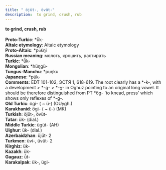 ```yaml
---
title: " öjüt-, övüt-"
description:  to grind, crush, rub
---
```

<strong> to grind, crush, rub</strong><br><br>
<strong>Proto-Turkic</strong>:  *ǖk-<br>
<strong>Altaic etymology</strong>:  Altaic etymology<br>
<strong> Proto-Altaic</strong>:  *p`ū́k`ŋi<br>
<strong>Russian meaning</strong>:  молоть, крошить, растирать<br>
<strong>Turkic</strong>:  *ǖk-<br>
<strong>Mongolian</strong>:  *hüŋgü-<br>
<strong>Tungus-Manchu</strong>:  *puŋku<br>
<strong>Japanese</strong>:  *púk-<br>
<strong>Comments</strong>:  EDT 101-102, ЭСТЯ 1, 618-619. The root clearly has a *-k-, with a development > *-g- > *-ɣ- in Oghuz pointing to an original long vowel. It should be therefore distinguished from PT *ög- 'to knead, press' which shows only reflexes of *-g-.<br>
<strong>Old Turkic</strong>:  ögi- ( ~ ü-) (OUygh.)<br>
<strong>Karakhanid</strong>:  ögi- ( ~ ü-) (MK)<br>
<strong>Turkish</strong>:  öjüt-, övüt-<br>
<strong>Tatar</strong>:  ük- (dial.)<br>
<strong>Middle Turkic</strong>:  ügüt- (AH)<br>
<strong>Uighur</strong>:  ük- (dial.)<br>
<strong>Azerbaidzhan</strong>:  üjüt- 2<br>
<strong>Turkmen</strong>:  üvi-, üvüt- 2<br>
<strong>Kirghiz</strong>:  ük-<br>
<strong>Kazakh</strong>:  ük-<br>
<strong>Gagauz</strong>:  ǖt-<br>
<strong>Karakalpak</strong>:  ük-, ügi-<br>


